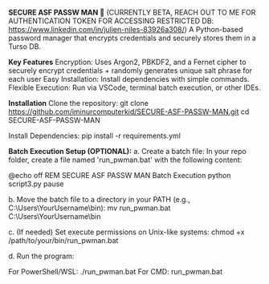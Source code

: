 __________________SECURE ASF PASSW MAN 🔐__________________
(CURRENTLY BETA, REACH OUT TO ME FOR AUTHENTICATION TOKEN FOR ACCESSING RESTRICTED DB: https://www.linkedin.com/in/julien-niles-83926a308/)
A Python-based password manager that encrypts credentials and securely stores them in a Turso DB.

__________________Key Features__________________
Encryption: Uses Argon2, PBKDF2, and a Fernet cipher to securely encrypt credentials + randomly generates unique salt phrase for each user 
Easy Installation: Install dependencies with simple commands.
Flexible Execution: Run via VSCode, terminal batch execution, or other IDEs.

__________________Installation__________________
Clone the repository:
git clone https://github.com/iminurcomputerkid/SECURE-ASF-PASSW-MAN.git
cd SECURE-ASF-PASSW-MAN

Install Dependencies:
pip install -r requirements.yml

__________________Batch Execution Setup (OPTIONAL):__________________
a. Create a batch file:
In your repo folder, create a file named 'run_pwman.bat' with the following content:

@echo off
REM SECURE ASF PASSW MAN Batch Execution
python script3.py
pause

b. Move the batch file to a directory in your PATH (e.g., C:\Users\YourUsername\bin):
mv run_pwman.bat C:\Users\YourUsername\bin

c. (If needed) Set execute permissions on Unix-like systems:
chmod +x /path/to/your/bin/run_pwman.bat

d. Run the program:

For PowerShell/WSL: ./run_pwman.bat
For CMD: run_pwman.bat

